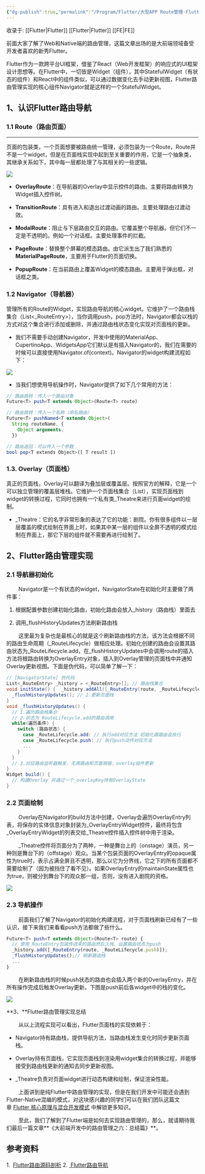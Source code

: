 ```yaml
---
{"dg-publish":true,"permalink":"/Program/Flutter/大型APP Route管理-Flutter/","noteIcon":""}
---
```



收录于: [[Flutter\|Flutter]]   [[Flutter\|Flutter]]   [[FE\|FE]]

前面大家了解了Web和Native端的路由管理，这篇文章出场的是大前端领域备受开发者喜欢的新秀Flutter。  

Flutter作为一款跨平台UI框架，借鉴了React（Web开发框架）的响应式的UI框架设计思想等。在Flutter中，一切皆是Widget（组件），其中StatefulWidget（有状态的组件）和React中的组件类似，可以通过数据变化去手动更新视图，Flutter路由管理实现的核心组件Navigator就是这样的一个StatefulWidget。

## 1、认识Flutter路由导航

### 1.1 Route（路由页面）
---------------

页面的包装类，一个页面想要被路由统一管理，必须包装为一个Route，Route并不是一个widget，但是在页面栈实现中起到至关重要的作用，它是一个抽象类，其继承关系如下，其中每一层都处理了与其相关的一些逻辑。

![](/img/user/Dictionary/attchements/media/640-14.png)

*   **OverlayRoute**：在导航器的Overlay中显示控件的路由。主要将路由转换为Widget插入控件树。
    
*   **TransitionRoute**：具有进入和退出过渡动画的路由。主要处理路由过渡动效。
    
*   **ModalRoute**：阻止与下层路由交互的路由。它覆盖整个导航器。但它们不一定是不透明的。例如一个对话框。主要处理事件的拦截。
    
*   **PageRoute**：替换整个屏幕的模态路由。由它派生出了我们熟悉的**MaterialPageRoute**，主要用于Flutter的页面切换。
    
*   **PopupRoute**：在当前路由上覆盖Widget的模态路由。主要用于弹出框，对话框之类。
    

### 1.2 Navigator（导航器）

管理所有的Route的Widget，实现路由导航的核心widget。它维护了一个路由栈集合（List<\_RouteEntry>），当你调用push，pop方法时，Navigator都会以栈的方式对这个集合进行添加或删除，并通过路由栈状态变化实现对页面栈的更新。

*   我们不需要手动创建Navigator，开发中使用的MaterialApp、CupertinoApp、WidgetsApp它们默认是有插入Navigator的，我们在需要的时候可以直接使用Navigator.of(context)。Navigator的widget构建流程如下： 
    

![](/img/user/Dictionary/attchements/media/640-14.png)

*   当我们想使用导航操作时，Navigator提供了如下几个常用的方法：
    

```typescript
// 路由跳转：传入一个路由对象
Future<T> push<T extends Object>(Route<T> route)

// 路由跳转：传入一个名称（命名路由）
Future<T> pushNamed<T extends Object>(
  String routeName, {
    Object arguments,
  })

// 路由返回：可以传入一个参数
bool pop<T extends Object>([ T result ])
```

 ### 1.3. Overlay（页面栈）

真正的页面栈，Overlay可以翻译为叠加层或覆盖层。按照官方的解释，它是一个可以独立管理的覆盖层堆栈。它维护一个页面栈集合（List<OverlayEntry>），实现页面栈到widget的转换过程，它同时也拥有一个私有类\_Theatre来进行页面widget的绘制。

*   \_Theatre：它的名字非常形象的表达了它的功能：剧院。你有很多组件以一层层覆盖的模式绘制在界面上时，如果其中某一层的组件以全屏不透明的模式绘制在界面上，那它下层的组件就不需要再进行绘制了。
    

## 2、Flutter路由管理实现

### 2.1 导航器初始化

        Navigator是一个有状态的widget，NavigatorState在初始化时主要做了两件事：

1.  根据配置参数创建初始化路由，初始化路由会放入\_history（路由栈）里面去
    
2.  调用\_flushHistoryUpdates方法刷新路由栈
    

        这里最为复杂也是最核心的就是这个刷新路由栈的方法，该方法会根据不同的路由生命周期（\_RouteLifecycle）做相应处理。初始化创建的路由会设置其路由状态为\_RouteLifecycle.add，在\_flushHistoryUpdates中会调用route的插入方法将根路由转换为OverlayEntry对象，插入到Overlay管理的页面栈中并通知Overlay更新视图。下面是伪代码，可以简单了解一下：

```cs
// [NavigatorState] 伪代码
List<_RouteEntry> _history = <_RouteEntry>[]; // 路由栈集合
void initState() {  _history.addAll([_RouteEntry(route, _RouteLifecycle.add)]);// 1.依据初始化构建参数创建初始化路由_RouteEntry,放入_history集合
  _flushHistoryUpdates(); // 2.更新页面栈
}
void _flushHistoryUpdates() {
  // 1.遍历路由栈集合
  // 2.状态为_RouteLifecycle.add的路由调用
  while(遍历条件) {
    switch (路由状态) {
      case _RouteLifecycle.add: // 执行add对应方法 初始化跟路由会执行
      case _RouteLifecycle.push: // 执行push动作对应方法
      ...
    }
  }
  // 3.对应路由监听器触发，无用路由和页面销毁，overlay组件更新
}
Widget build() {
  // 构建Overlay 并通过一个_overlayKey持有OverlayState
}
```

### 2.2 页面绘制

        Overlay在Navigator的build方法中创建，Overlay会遍历OverlayEntry列表，将保存的实体信息对象封装为\_OverlayEntryWidget控件，最终将包含\_OverlayEntryWidget的列表交给\_Theatre控件插入控件树中用于渲染。

        \_Theatre控件将页面分为了两种，一种是舞台上的（onstage）演员，另一种则是舞台下的（offstage）观众。当某个包装页面的OverlayEntry的opaque属性为true时，表示占满全屏且不透明，那么以它为分界线，它之下的所有页面都不需要绘制了（因为被挡住了看不见）。如果OverlayEntry的maintainState属性也为true，则被分到舞台下的观众那一组，否则，没有进入剧院的资格。

![](/img/user/Dictionary/attchements/media/640-1.jpg)

### 2.3 导航操作

        前面我们了解了Navigator的初始化构建流程，对于页面栈刷新已经有了一些认识，接下来我们来看看push方法都做了些什么。

```typescript
Future<T> push<T extends Object>(Route<T> route) {
  // 使用_RouteEntry包装传进来的路由然后入栈，设置路由状态为push
  _history.add([_RouteEntry(route, _RouteLifecycle.push)]);
  _flushHistoryUpdates();// 刷新路由栈
  ...
}
```

        在刷新路由栈的时候push状态的路由也会插入两个新的OverlayEntry，并在所有操作完成后触发Overlay更新。下图是push前后各widget中的栈的变化。

![](/img/user/Dictionary/attchements/media/640-14.png)

**3、**Flutter路由管理实现总结

        从以上流程实现可以看出，Flutter页面栈的实现依赖于：

*   Navigator持有路由栈，提供导航方法，当路由栈发生变化时同步更新页面栈。
    
*   Overlay持有页面栈，它实现页面栈到渲染用widget集合的转换过程，并能够接受到路由栈更新的通知去同步更新视图。
    
*   \_Theatre负责对页面widget进行动态构建和绘制，保证渲染性能。
    

  

        上面讲到是纯Flutter中路由管理的实现，但是在我们开发中可能还会遇到Flutter-Native混编的模式，对这块感兴趣的同学们可以在我们团队这篇文章 [Flutter 核心原理与混合开发模式](http://mp.weixin.qq.com/s?__biz=MzI1NjEwMTM4OA==&mid=2651233359&idx=1&sn=801697fcda8ba5ac17510ff86b034f65&chksm=f1d9e12cc6ae683a1245aa2d2762493774ff9a76c92392e1064c9372f1ff16396ef8b4d2d6ed&scene=21#wechat_redirect) 中解锁更多知识。

  


  

        至此，我们了解到了Flutter端是如何去实现路由管理的，那么，就请期待我们最后一篇文章**《大前端开发中的路由管理之六：总结篇》**。

## 参考资料

1.  [Flutter路由源码剖析]( https://zhuanlan.zhihu.com/p/208788731)
2. [ Flutter路由导航](https://zhuanlan.zhihu.com/p/144820879)



  